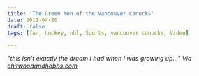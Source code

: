 ```yaml
---
title: 'The Green Men of the Vancouver Canucks'
date: 2011-04-20
draft: false
tags: [fan, hockey, nhl, Sports, vancouver canucks, Video]

---
```


_"this isn't exactly the dream I had when I was growing up..."_ _Via [chitwoodandhobbs.com](http://chitwoodandhobbs.com/post/4778425678/e60-green-men)_